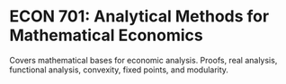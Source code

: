 # ECON 701: Analytical Methods for Mathematical Economics

Covers mathematical bases for economic analysis. Proofs, real analysis, functional analysis, convexity, fixed points, and modularity.